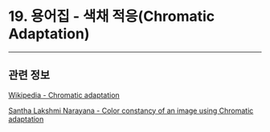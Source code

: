# 19. 용어집 - 색채 적응(Chromatic Adaptation)

***

## 관련 정보

[Wikipedia - Chromatic adaptation](https://en.wikipedia.org/wiki/Chromatic_adaptation)

[Santha Lakshmi Narayana - Color constancy of an image using Chromatic adaptation](https://santhalakshminarayana.github.io/blog/chromatic-adaptation)